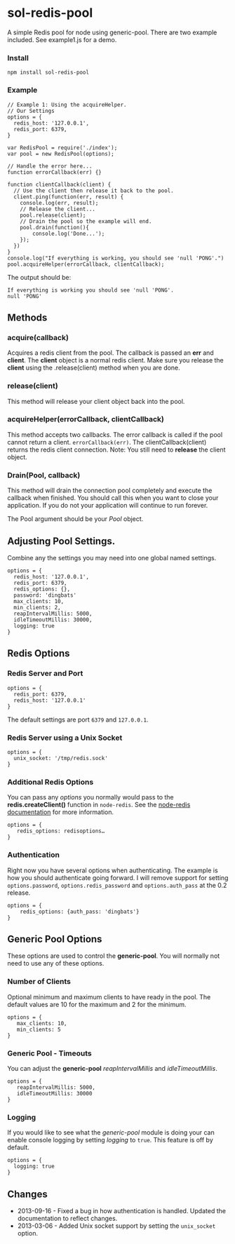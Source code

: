 sol-redis-pool
==============

A simple Redis pool for node using generic-pool. There are two example included. See example1.js for a demo.

### Install

    npm install sol-redis-pool
    
### Example

    // Example 1: Using the acquireHelper.
    // Our Settings
    options = {
      redis_host: '127.0.0.1',
      redis_port: 6379,
    }
        
    var RedisPool = require('./index');
    var pool = new RedisPool(options);
    
    // Handle the error here...
    function errorCallback(err) {}
    
    function clientCallback(client) {
      // Use the client then release it back to the pool.
      client.ping(function(err, result) {
    	console.log(err, result);
    	// Release the client...
	    pool.release(client);
		// Drain the pool so the example will end.
		pool.drain(function(){
			console.log('Done...');
		});
      })
    }
    console.log("If everything is working, you should see 'null 'PONG'.")
    pool.acquireHelper(errorCallback, clientCallback);

The output should be:

    If everything is working you should see 'null 'PONG'.
    null 'PONG'

## Methods

### acquire(callback)
Acquires a redis client from the pool. The callback is passed an **err** and **client**. The **client** object is a normal redis client. Make sure you release the **client** using the .release(client) method when you are done.

### release(client)
This method will release your client object back into the pool.

### acquireHelper(errorCallback, clientCallback)
This method accepts two callbacks. The error callback is called if the pool
cannot return a client. `errorCallback(err)`. The clientCallback(client) returns the redis client connection. Note: You still need to **release** the client object.

### Drain(Pool, callback)
This method will drain the connection pool completely and execute the callback when finished. You should call this when you want to close your application. If you do not your application will continue to run forever.

The Pool argument should be your *Pool* object.

## Adjusting Pool Settings.
Combine any the settings you may need into one global named settings.

    options = {
      redis_host: '127.0.0.1',
      redis_port: 6379,
      redis_options: {},
      password: 'dingbats'
      max_clients: 10,
      min_clients: 2,
      reapIntervalMillis: 5000,
      idleTimeoutMillis: 30000,
      logging: true
    }

## Redis Options
 
### Redis Server and Port

    options = {
      redis_port: 6379,
      redis_host: '127.0.0.1'
    }

The default settings are port `6379` and `127.0.0.1`.

### Redis Server using a Unix Socket
    options = {
      unix_socket: '/tmp/redis.sock'
    }

### Additional Redis Options
You can pass any *options* you normally would pass to the **redis.createClient()** function in `node-redis`. See the [node-redis documentation](https://github.com/mranney/node_redis#rediscreateclientport-host-options) for more information.

    options = {
       redis_options: redisoptions…
    }

### Authentication 
Right now you have several options when authenticating. The example is how you should authenticate going forward. I will remove support for
setting `options.password`, `options.redis_password` and `options.auth_pass` at the 0.2 release.

    options = {
        redis_options: {auth_pass: 'dingbats'}
    }

## Generic Pool Options
These options are used to control the **generic-pool**. You will normally not need to use any of these options.

### Number of Clients
Optional minimum and maximum clients to have ready in the pool. The default values are 10 for the maximum and 2 for the minimum.

    options = {
       max_clients: 10,
       min_clients: 5
    }


### Generic Pool - Timeouts
You can adjust the **generic-pool** *reapIntervalMillis* and *idleTimeoutMillis*.

    options = {
       reapIntervalMillis: 5000,
       idleTimeoutMillis: 30000
    }


### Logging
If you would like to see what the *generic-pool* module is doing your can enable console logging by setting *logging* to `true`. This feature is off by default.

    options = {
      logging: true
    }

## Changes
* 2013-09-16 - Fixed a bug in how authentication is handled. Updated the documentation to reflect changes.
* 2013-03-06 - Added Unix socket support by setting the `unix_socket` option. 